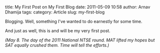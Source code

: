 title: My First Post on My First Blog
date: 2011-05-09 10:58
author: Arnav Dhamija
tags:
category: Article
slug: my-first-blog

Blogging. Well, something I've wanted to do earnestly for some time.  

And just as well, this is and will be my very first post.  

_(May 8. The day of the 2011 National NTSE round. MAT lifted my hopes but SAT
equally crushed them. Time will tell the efforts.)_
